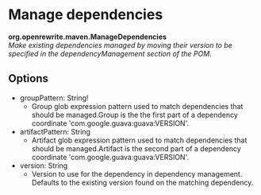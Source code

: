 # Manage dependencies

**org.openrewrite.maven.ManageDependencies**  
_Make existing dependencies managed by moving their version to be specified in the dependencyManagement section of the POM._

## Options

* groupPattern: String!
  * Group glob expression pattern used to match dependencies that should be managed.Group is the the first part of a dependency coordinate 'com.google.guava:guava:VERSION'.
* artifactPattern: String
  * Artifact glob expression pattern used to match dependencies that should be managed.Artifact is the second part of a dependency coordinate 'com.google.guava:guava:VERSION'.
* version: String
  * Version to use for the dependency in dependency management. Defaults to the existing version found on the matching dependency.

